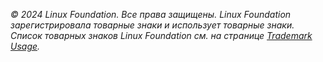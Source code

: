 _© 2024 Linux Foundation. Все права защищены. Linux Foundation зарегистрировала товарные знаки и использует товарные знаки. Список товарных знаков Linux Foundation см. на странице [Trademark Usage](https://www.linuxfoundation.org/legal/trademark-usage)._
